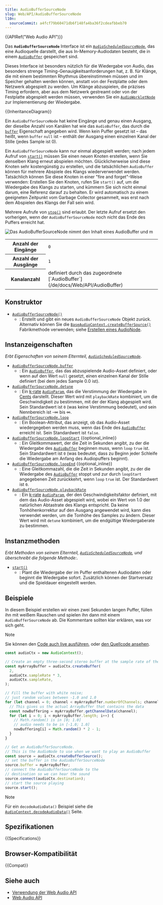 ```yaml
---
title: AudioBufferSourceNode
slug: Web/API/AudioBufferSourceNode
l10n:
  sourceCommit: a4fcf79b60471db6f148fa4ba36f2cdeafbbeb70
---
```


{{APIRef("Web Audio API")}}

Das **`AudioBufferSourceNode`** Interface ist ein [`AudioScheduledSourceNode`](/de/docs/Web/API/AudioScheduledSourceNode), das eine Audioquelle darstellt, die aus In-Memory-Audiodaten besteht, die in einem [`AudioBuffer`](/de/docs/Web/API/AudioBuffer) gespeichert sind.

Dieses Interface ist besonders nützlich für die Wiedergabe von Audio, das besonders strenge Timing-Genauigkeitsanforderungen hat, z. B. für Klänge, die mit einem bestimmten Rhythmus übereinstimmen müssen und im Speicher gehalten werden können, anstatt von der Festplatte oder dem Netzwerk abgespielt zu werden. Um Klänge abzuspielen, die präzises Timing erfordern, aber aus dem Netzwerk gestreamt oder von der Festplatte abgespielt werden müssen, verwenden Sie ein [`AudioWorkletNode`](/de/docs/Web/API/AudioWorkletNode) zur Implementierung der Wiedergabe.

{{InheritanceDiagram}}

Ein `AudioBufferSourceNode` hat keine Eingänge und genau einen Ausgang, der dieselbe Anzahl von Kanälen hat wie das `AudioBuffer`, das durch die [`buffer`](/de/docs/Web/API/AudioBufferSourceNode/buffer) Eigenschaft angegeben wird. Wenn kein Puffer gesetzt ist – das heißt, wenn `buffer` `null` ist – enthält der Ausgang einen einzelnen Kanal der Stille (jedes Sample ist 0).

Ein `AudioBufferSourceNode` kann nur einmal abgespielt werden; nach jedem Aufruf von [`start()`](/de/docs/Web/API/AudioBufferSourceNode/start) müssen Sie einen neuen Knoten erstellen, wenn Sie denselben Klang erneut abspielen möchten. Glücklicherweise sind diese Knoten sehr kostengünstig zu erstellen, und die tatsächlichen `AudioBuffer` können für mehrere Abspiele des Klangs wiederverwendet werden. Tatsächlich können Sie diese Knoten in einer "fire and forget"-Weise verwenden: Erstellen Sie den Knoten, rufen Sie `start()` auf, um die Wiedergabe des Klangs zu starten, und kümmern Sie sich nicht einmal darum, eine Referenz darauf zu behalten. Er wird automatisch zu einem geeigneten Zeitpunkt vom Garbage Collector gesammelt, was erst nach dem Abspielen des Klangs der Fall sein wird.

Mehrere Aufrufe von [`stop()`](/de/docs/Web/API/AudioScheduledSourceNode/stop) sind erlaubt. Der letzte Aufruf ersetzt den vorherigen, wenn der `AudioBufferSourceNode` noch nicht das Ende des Puffers erreicht hat.

![Das AudioBufferSourceNode nimmt den Inhalt eines AudioBuffer und m](webaudioaudiobuffersourcenode.png)

<table class="properties">
  <tbody>
    <tr>
      <th scope="row">Anzahl der Eingänge</th>
      <td><code>0</code></td>
    </tr>
    <tr>
      <th scope="row">Anzahl der Ausgänge</th>
      <td><code>1</code></td>
    </tr>
    <tr>
      <th scope="row">Kanalanzahl</th>
      <td>definiert durch das zugeordnete [`AudioBuffer`](/de/docs/Web/API/AudioBuffer)</td>
    </tr>
  </tbody>
</table>

## Konstruktor

- [`AudioBufferSourceNode()`](/de/docs/Web/API/AudioBufferSourceNode/AudioBufferSourceNode)
  - : Erstellt und gibt ein neues `AudioBufferSourceNode` Objekt zurück. Alternativ können Sie die [`BaseAudioContext.createBufferSource()`](/de/docs/Web/API/BaseAudioContext/createBufferSource) Fabrikmethode verwenden; siehe [Erstellen eines AudioNode](/de/docs/Web/API/AudioNode#creating_an_audionode).

## Instanzeigenschaften

_Erbt Eigenschaften von seinem Elternteil, [`AudioScheduledSourceNode`](/de/docs/Web/API/AudioScheduledSourceNode)_.

- [`AudioBufferSourceNode.buffer`](/de/docs/Web/API/AudioBufferSourceNode/buffer)
  - : Ein [`AudioBuffer`](/de/docs/Web/API/AudioBuffer), das das abzuspielende Audio-Asset definiert, oder wenn auf den Wert `null` gesetzt, einen einzelnen Kanal der Stille definiert (bei dem jedes Sample 0.0 ist).
- [`AudioBufferSourceNode.detune`](/de/docs/Web/API/AudioBufferSourceNode/detune)
  - : Ein [k-rate](/de/docs/Web/API/AudioParam#k-rate) [`AudioParam`](/de/docs/Web/API/AudioParam), das die Verstimmung der Wiedergabe in [Cents](https://en.wikipedia.org/wiki/Cent_%28music%29) darstellt. Dieser Wert wird mit `playbackRate` kombiniert, um die Geschwindigkeit zu bestimmen, mit der der Klang abgespielt wird. Sein Standardwert ist `0` (was keine Verstimmung bedeutet), und sein Nennbereich ist -∞ bis ∞.
- [`AudioBufferSourceNode.loop`](/de/docs/Web/API/AudioBufferSourceNode/loop)
  - : Ein Boolean-Attribut, das anzeigt, ob das Audio-Asset wiedergegeben werden muss, wenn das Ende des [`AudioBuffer`](/de/docs/Web/API/AudioBuffer) erreicht ist. Sein Standardwert ist `false`.
- [`AudioBufferSourceNode.loopStart`](/de/docs/Web/API/AudioBufferSourceNode/loopStart) {{optional_inline}}
  - : Ein Gleitkommawert, der die Zeit in Sekunden angibt, zu der die Wiedergabe des [`AudioBuffer`](/de/docs/Web/API/AudioBuffer) beginnen muss, wenn `loop` `true` ist. Sein Standardwert ist `0` (was bedeutet, dass zu Beginn jeder Schleife die Wiedergabe am Anfang des Audiopuffers beginnt).
- [`AudioBufferSourceNode.loopEnd`](/de/docs/Web/API/AudioBufferSourceNode/loopEnd) {{optional_inline}}
  - : Eine Gleitkommazahl, die die Zeit in Sekunden angibt, zu der die Wiedergabe des [`AudioBuffer`](/de/docs/Web/API/AudioBuffer) stoppt und zur durch `loopStart` angegebenen Zeit zurückkehrt, wenn `loop` `true` ist. Der Standardwert ist `0`.
- [`AudioBufferSourceNode.playbackRate`](/de/docs/Web/API/AudioBufferSourceNode/playbackRate)
  - : Ein [k-rate](/de/docs/Web/API/AudioParam#k-rate) [`AudioParam`](/de/docs/Web/API/AudioParam), der den Geschwindigkeitsfaktor definiert, mit dem das Audio-Asset abgespielt wird, wobei ein Wert von 1.0 der natürlichen Abtastrate des Klangs entspricht. Da keine Tonhöhenkorrektur auf den Ausgang angewendet wird, kann dies verwendet werden, um die Tonhöhe des Samples zu ändern. Dieser Wert wird mit `detune` kombiniert, um die endgültige Wiedergaberate zu bestimmen.

## Instanzmethoden

_Erbt Methoden von seinem Elternteil, [`AudioScheduledSourceNode`](/de/docs/Web/API/AudioScheduledSourceNode), und überschreibt die folgende Methode:_.

- [`start()`](/de/docs/Web/API/AudioBufferSourceNode/start)
  - : Plant die Wiedergabe der im Puffer enthaltenen Audiodaten oder beginnt die Wiedergabe sofort. Zusätzlich können der Startversatz und die Spieldauer eingestellt werden.

## Beispiele

In diesem Beispiel erstellen wir einen zwei Sekunden langen Puffer, füllen ihn mit weißem Rauschen und spielen ihn dann mit einem `AudioBufferSourceNode` ab. Die Kommentare sollten klar erklären, was vor sich geht.

> [!NOTE]
> Sie können den [Code auch live ausführen](https://mdn.github.io/webaudio-examples/audio-buffer/), oder [den Quellcode ansehen](https://github.com/mdn/webaudio-examples/blob/main/audio-buffer/index.html).

```js
const audioCtx = new AudioContext();

// Create an empty three-second stereo buffer at the sample rate of the AudioContext
const myArrayBuffer = audioCtx.createBuffer(
  2,
  audioCtx.sampleRate * 3,
  audioCtx.sampleRate,
);

// Fill the buffer with white noise;
// just random values between -1.0 and 1.0
for (let channel = 0; channel < myArrayBuffer.numberOfChannels; channel++) {
  // This gives us the actual ArrayBuffer that contains the data
  const nowBuffering = myArrayBuffer.getChannelData(channel);
  for (let i = 0; i < myArrayBuffer.length; i++) {
    // Math.random() is in [0; 1.0]
    // audio needs to be in [-1.0; 1.0]
    nowBuffering[i] = Math.random() * 2 - 1;
  }
}

// Get an AudioBufferSourceNode.
// This is the AudioNode to use when we want to play an AudioBuffer
const source = audioCtx.createBufferSource();
// set the buffer in the AudioBufferSourceNode
source.buffer = myArrayBuffer;
// connect the AudioBufferSourceNode to the
// destination so we can hear the sound
source.connect(audioCtx.destination);
// start the source playing
source.start();
```

> [!NOTE]
> Für ein `decodeAudioData()` Beispiel siehe die [`AudioContext.decodeAudioData()`](/de/docs/Web/API/BaseAudioContext/decodeAudioData) Seite.

## Spezifikationen

{{Specifications}}

## Browser-Kompatibilität

{{Compat}}

## Siehe auch

- [Verwendung der Web Audio API](/de/docs/Web/API/Web_Audio_API/Using_Web_Audio_API)
- [Web Audio API](/de/docs/Web/API/Web_Audio_API)
